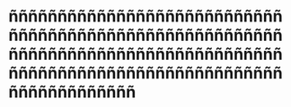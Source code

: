
# ñññññññññññññññññññññññññññññññññññññññññññññññññññññññññññññññññññññññññññññññññññññññññññññññññññññññññññññññññññññññññññññ
